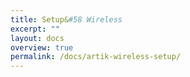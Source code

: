 ```yaml
---
title: Setup&#58 Wireless
excerpt: ""
layout: docs
overview: true
permalink: /docs/artik-wireless-setup/
---
```

